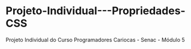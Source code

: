 # Projeto-Individual---Propriedades-CSS
Projeto Individual do Curso Programadores Cariocas - Senac  - Módulo 5 
